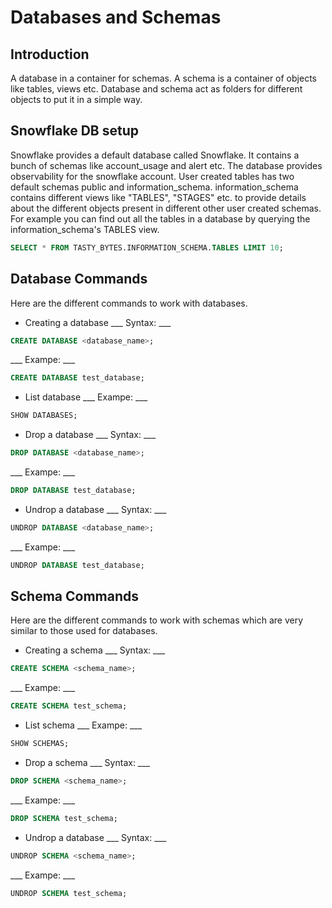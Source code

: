 # Databases and Schemas
## Introduction
A database in a container for schemas. A schema is a container of objects like tables, views etc. Database and schema act as folders for different objects to put it in a simple way.

## Snowflake DB setup
Snowflake provides a default database called Snowflake. It contains a bunch of schemas like account_usage and alert etc. The database provides observability for the snowflake account. User created tables has two default schemas public and information_schema. information_schema contains different views like "TABLES", "STAGES" etc. to provide details about the different objects present in different other user created schemas. For example you can find out all the tables in a database by querying the information_schema's TABLES view.

```SQL
SELECT * FROM TASTY_BYTES.INFORMATION_SCHEMA.TABLES LIMIT 10;
```

## Database Commands
Here are the different commands to work with databases.
* Creating a database
___ Syntax: ___
```SQL
CREATE DATABASE <database_name>;
```

___ Exampe: ___
```SQL
CREATE DATABASE test_database;
```

* List database
___ Exampe: ___
```SQL
SHOW DATABASES;
```

* Drop a database
___ Syntax: ___
```SQL
DROP DATABASE <database_name>;
```

___ Exampe: ___
```SQL
DROP DATABASE test_database;
```

* Undrop a database
___ Syntax: ___
```SQL
UNDROP DATABASE <database_name>;
```

___ Exampe: ___
```SQL
UNDROP DATABASE test_database;
```

## Schema Commands
Here are the different commands to work with schemas which are very similar to those used for databases.
* Creating a schema
___ Syntax: ___
```SQL
CREATE SCHEMA <schema_name>;
```

___ Exampe: ___
```SQL
CREATE SCHEMA test_schema;
```

* List schema
___ Exampe: ___
```SQL
SHOW SCHEMAS;
```

* Drop a schema
___ Syntax: ___
```SQL
DROP SCHEMA <schema_name>;
```

___ Exampe: ___
```SQL
DROP SCHEMA test_schema;
```

* Undrop a database
___ Syntax: ___
```SQL
UNDROP SCHEMA <schema_name>;
```

___ Exampe: ___
```SQL
UNDROP SCHEMA test_schema;
```
